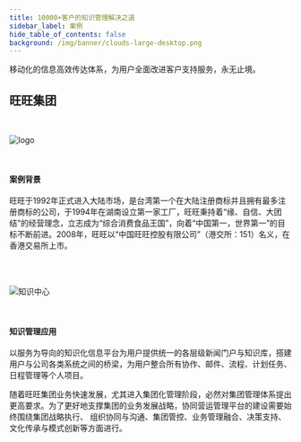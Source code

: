 ```yaml
---
title: 10000+客户的知识管理解决之道
sidebar_label: 案例
hide_table_of_contents: false
background: /img/banner/clouds-large-desktop.png
---
```


移动化的信息高效传达体系，为用户全面改进客户支持服务，永无止境。

## 旺旺集团

<br/>

![logo](/assets/knowledge/logo-want.jpg)

<br/>

#### 案例背景

旺旺于1992年正式进入大陆市场，是台湾第一个在大陆注册商标并且拥有最多注册商标的公司，于1994年在湖南设立第一家工厂，旺旺秉持着“缘、自信、大团结”的经营理念，立志成为“综合消费食品王国”，向着“中国第一，世界第一”的目标不断前进。2008年，旺旺以“中国旺旺控股有限公司”（港交所：151）名义，在香港交易所上市。

<br/>

<br/>

![知识中心](/assets/knowledge/case.png)

<br/>

#### 知识管理应用

以服务为导向的知识化信息平台为用户提供统一的各层级新闻门户与知识库，搭建用户与公司各类系统之间的桥梁，为用户整合所有协作、邮件、流程、计划任务、日程管理等个人项目。

随着旺旺集团业务快速发展，尤其进入集团化管理阶段，必然对集团管理体系提出更高要求。为了更好地支撑集团的业务发展战略，协同营运管理平台的建设需要始终围绕集团战略执行、 组织协同与沟通、集团管控、业务管理融合、决策支持、文化传承与模式创新等方面进行。
